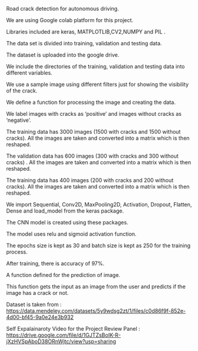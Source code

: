 Road crack detection for autonomous driving.

We are using Google colab platform for this project.

Libraries included are keras, MATPLOTLIB,CV2,NUMPY and PIL .

The data set is divided into training, validation and testing data.

The dataset is uploaded into the google drive.

We include the directories of the training, validation and testing data into different variables.

We use a sample image using different filters just for showing the visibility of the crack.

We define a function for processing the image and creating the data.

We label images with cracks as ‘positive’ and images without cracks as ‘negative’.

The training data has 3000 images (1500 with cracks and 1500 without cracks). All the images are taken and converted into a matrix which is then reshaped.

The validation data has 600 images (300 with cracks and 300 without cracks) . All the images are taken and converted into a matrix which is then reshaped.

The training data has 400 images (200 with cracks and 200 without cracks). All the images are taken and converted into a matrix which is then reshaped.

We import Sequential, Conv2D, MaxPooling2D, Activation, Dropout, Flatten, Dense and load_model from the keras package.

The CNN model is created using these packages.

The model uses relu and sigmoid activation function.

The epochs size is kept as 30 and batch size is kept as 250 for the training process.

After training, there is accuracy of 97%.

A function defined for the prediction of image.

This function gets the input as an image from the user and predicts if the image has a crack or not.

Dataset is taken from : https://data.mendeley.com/datasets/5y9wdsg2zt/1/files/c0d86f9f-852e-4d00-bf45-9a0e24e3b932

Self Expalainaroty Video for the Project Review Panel : https://drive.google.com/file/d/1GJTZsBoIK-R-jXzHVSpAboD38ORnWjtc/view?usp=sharing
